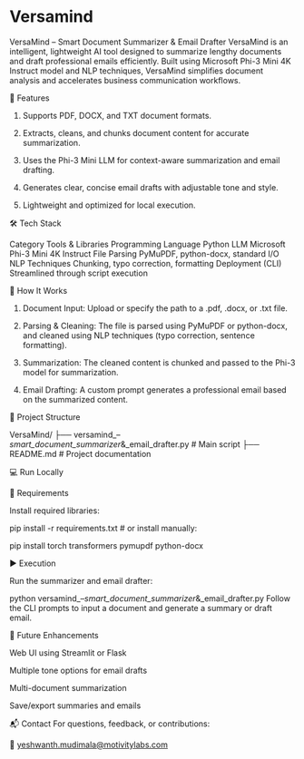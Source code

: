 # Versamind

VersaMind – Smart Document Summarizer & Email Drafter
VersaMind is an intelligent, lightweight AI tool designed to summarize lengthy documents and draft professional emails efficiently. Built using Microsoft Phi-3 Mini 4K Instruct model and NLP techniques, VersaMind simplifies document analysis and accelerates business communication workflows.

🚀 Features
1. Supports PDF, DOCX, and TXT document formats.

2. Extracts, cleans, and chunks document content for accurate summarization.

3. Uses the Phi-3 Mini LLM for context-aware summarization and email drafting.

4. Generates clear, concise email drafts with adjustable tone and style.

5. Lightweight and optimized for local execution.

🛠️ Tech Stack

Category	Tools & Libraries
Programming Language	Python
LLM	Microsoft Phi-3 Mini 4K Instruct
File Parsing	PyMuPDF, python-docx, standard I/O
NLP Techniques	Chunking, typo correction, formatting
Deployment (CLI)	Streamlined through script execution

🧾 How It Works

1. Document Input: Upload or specify the path to a .pdf, .docx, or .txt file.

2. Parsing & Cleaning: The file is parsed using PyMuPDF or python-docx, and cleaned using NLP techniques (typo correction, sentence formatting).

3. Summarization: The cleaned content is chunked and passed to the Phi-3 model for summarization.

4. Email Drafting: A custom prompt generates a professional email based on the summarized content.

📂 Project Structure

VersaMind/
├── versamind_–_smart_document_summarizer_&_email_drafter.py  # Main script
├── README.md                                                  # Project documentation

💻 Run Locally

🧰 Requirements

Install required libraries:

pip install -r requirements.txt  # or install manually:

pip install torch transformers pymupdf python-docx

▶️ Execution

Run the summarizer and email drafter:

python versamind_–_smart_document_summarizer_&_email_drafter.py
Follow the CLI prompts to input a document and generate a summary or draft email.

🎯 Future Enhancements

Web UI using Streamlit or Flask

Multiple tone options for email drafts

Multi-document summarization

Save/export summaries and emails

📬 Contact
For questions, feedback, or contributions:

📧 yeshwanth.mudimala@motivitylabs.com

